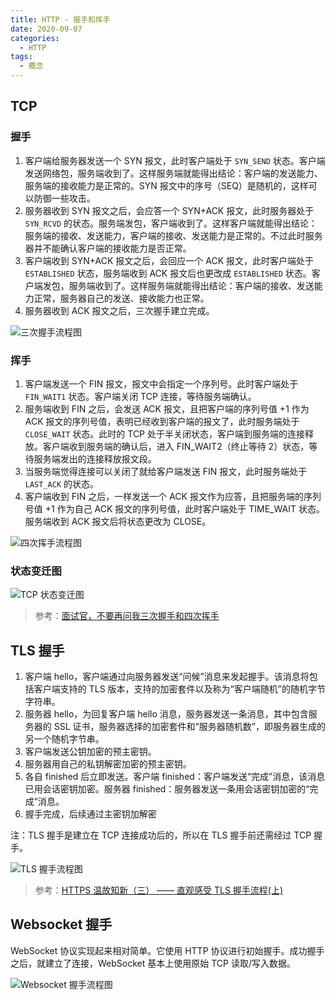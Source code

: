 ```yaml
---
title: HTTP - 握手和挥手
date: 2020-09-07
categories:
  - HTTP
tags:
  - 概念
---
```


## TCP

### 握手

1. 客户端给服务器发送一个 SYN 报文，此时客户端处于 `SYN_SEND` 状态。客户端发送网络包，服务端收到了。这样服务端就能得出结论：客户端的发送能力、服务端的接收能力是正常的。SYN 报文中的序号（SEQ）是随机的，这样可以防御一些攻击。
2. 服务器收到 SYN 报文之后，会应答一个 SYN+ACK 报文，此时服务器处于 `SYN_RCVD` 的状态。服务端发包，客户端收到了。这样客户端就能得出结论：服务端的接收、发送能力，客户端的接收、发送能力是正常的。不过此时服务器并不能确认客户端的接收能力是否正常。
3. 客户端收到 SYN+ACK 报文之后，会回应一个 ACK 报文，此时客户端处于 `ESTABLISHED` 状态，服务端收到 ACK 报文后也更改成 `ESTABLISHED` 状态。客户端发包，服务端收到了。这样服务端就能得出结论：客户端的接收、发送能力正常，服务器自己的发送、接收能力也正常。
4. 服务器收到 ACK 报文之后，三次握手建立完成。

![三次握手流程图](https://cdn.jsdelivr.net/gh/syfxlin/pic/2020/09/20200910205819.png)

### 挥手

1. 客户端发送一个 FIN 报文，报文中会指定一个序列号。此时客户端处于 `FIN_WAIT1` 状态。客户端关闭 TCP 连接，等待服务端确认。
2. 服务端收到 FIN 之后，会发送 ACK 报文，且把客户端的序列号值 +1 作为 ACK 报文的序列号值，表明已经收到客户端的报文了，此时服务端处于 `CLOSE_WAIT` 状态。此时的 TCP 处于半关闭状态，客户端到服务端的连接释放。客户端收到服务端的确认后，进入 FIN_WAIT2（终止等待 2）状态，等待服务端发出的连接释放报文段。
3. 当服务端觉得连接可以关闭了就给客户端发送 FIN 报文，此时服务端处于 `LAST_ACK` 的状态。
4. 客户端收到 FIN 之后，一样发送一个 ACK 报文作为应答，且把服务端的序列号值 +1 作为自己 ACK 报文的序列号值，此时客户端处于 TIME_WAIT 状态。服务端收到 ACK 报文后将状态更改为 CLOSE。

![四次挥手流程图](https://cdn.jsdelivr.net/gh/syfxlin/pic/2020/09/20200910212655.png)

### 状态变迁图

![TCP 状态变迁图](https://cdn.jsdelivr.net/gh/syfxlin/pic/2020/09/20200910212837.png)

> 参考：[面试官，不要再问我三次握手和四次挥手](https://juejin.im/post/6844903958624878606)

## TLS 握手

1. 客户端 hello，客户端通过向服务器发送“问候”消息来发起握手。该消息将包括客户端支持的 TLS 版本，支持的加密套件以及称为“客户端随机”的随机字节字符串。
2. 服务器 hello，为回复客户端 hello 消息，服务器发送一条消息，其中包含服务器的 SSL 证书，服务器选择的加密套件和“服务器随机数”，即服务器生成的另一个随机字节串。
3. 客户端发送公钥加密的预主密钥。
4. 服务器用自己的私钥解密加密的预主密钥。
5. 各自 finished 后立即发送。客户端 finished：客户端发送“完成”消息，该消息已用会话密钥加密。服务器 finished：服务器发送一条用会话密钥加密的“完成”消息。
6. 握手完成，后续通过主密钥加解密

注：TLS 握手是建立在 TCP 连接成功后的，所以在 TLS 握手前还需经过 TCP 握手。

![TLS 握手流程图](https://cdn.jsdelivr.net/gh/syfxlin/pic/2020/09/20200910213455.png)

> 参考：[HTTPS 温故知新（三） —— 直观感受 TLS 握手流程(上)](https://halfrost.com/https_tls1-2_handshake/)

## Websocket 握手

WebSocket 协议实现起来相对简单。它使用 HTTP 协议进行初始握手。成功握手之后，就建立了连接，WebSocket 基本上使用原始 TCP 读取/写入数据。

![Websocket 握手流程图](https://cdn.jsdelivr.net/gh/syfxlin/pic/2020/09/20200910213732.png)
